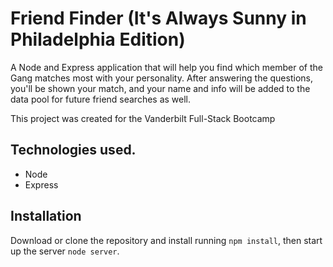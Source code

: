 # Friend Finder (It's Always Sunny in Philadelphia Edition)

A Node and Express application that will help you find which member of the Gang matches most with your personality. After answering the questions, you'll be shown your match, and your name and info will be added to the data pool for future friend searches as well.

This project was created for the Vanderbilt Full-Stack Bootcamp

## Technologies used.

- Node
- Express

## Installation

Download or clone the repository and install running `npm install`, then start up the server `node server`.
